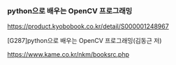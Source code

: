 ### python으로 배우는 OpenCV 프로그래밍

https://product.kyobobook.co.kr/detail/S000001248967

[G287]python으로 배우는 OpenCV 프로그래밍(김동근 저)

https://www.kame.co.kr/nkm/booksrc.php
